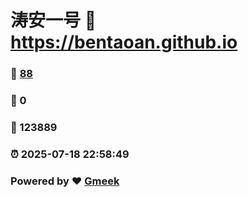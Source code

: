 # 涛安一号 :link: https://bentaoan.github.io 
### :page_facing_up: [88](https://bentaoan.github.io/tag.html) 
### :speech_balloon: 0 
### :hibiscus: 123889 
### :alarm_clock: 2025-07-18 22:58:49 
### Powered by :heart: [Gmeek](https://github.com/Meekdai/Gmeek)
